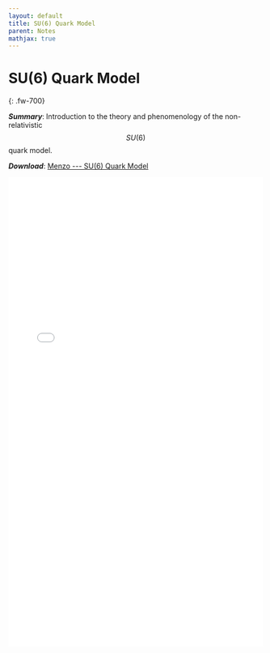```yaml
---
layout: default
title: SU(6) Quark Model
parent: Notes
mathjax: true
---
```

# **SU(6) Quark Model**
{: .fw-700}

***Summary***: Introduction to the theory and phenomenology of the non-relativistic $$SU(6)$$ quark model.

***Download***:  [Menzo --- SU(6) Quark Model]

<!--- This is how to embed a PDF into the page --->

<iframe
	align="center"
	src="../pdfs/Menzo-SU6QuarkModel.pdf#toolbar=0"
	width="100%"
	height="928px"
	style="border:none"
  frameborder="0"
></iframe> 

[Menzo --- SU(6) Quark Model]: ../pdfs/Menzo-SU6QuarkModel.pdf
